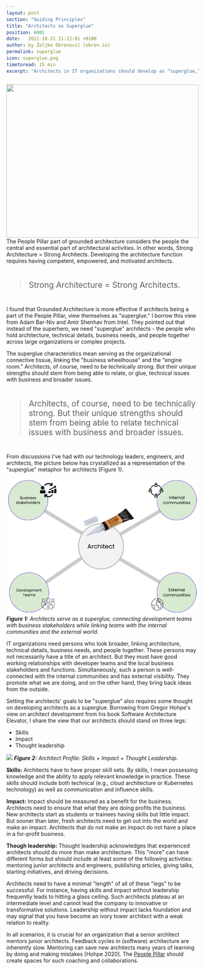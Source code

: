 ```yaml
---
layout: post
section: "Guiding Principles"
title: "Architects as Superglue"
position: 6001
date:   2021-10-21 21:12:01 +0100
author: by Željko Obrenović (obren.io)
permalink: superglue
icon: superglue.png
timetoread: 15 min
excerpt: "Architects in IT organizations should develop as “superglue,” people who hold architecture, technical details, business needs, and people together across a large organization or complex projects."

---
```


<img style="margin-top: -20px; width: 100%; height: 400px; object-fit: cover" 
     src="assets/images/superglue/superglue.png">
<div style="font-size: 70%; margin-top: -16px; color: grey; margin-bottom: 12px">
</div>

The People Pillar part of grounded architecture considers the people the central and essential part of architectural activities. In other words, Strong Architecture = Strong Architects. Developing the architecture function requires having competent, empowered, and motivated architects.

<blockquote style="font-size: 150%; margin-top: 42px; margin-bottom: 42px;">
Strong Architecture = Strong Architects.
</blockquote>

I found that Grounded Architecture is more effective if architects being a part of the People Pillar, view themselves as "superglue." I borrow this view from Adam Bar-Niv and Amir Shenhav from Intel. They pointed out that instead of the superhero, we need "superglue" architects - the people who hold architecture, technical details, business needs, and people together across large organizations or complex projects.

The superglue characteristics mean serving as the organizational connective tissue, linking the "business wheelhouse" and the "engine room." Architects, of course, need to be technically strong. But their unique strengths should stem from being able to relate, or glue, technical issues with business and broader issues.

<blockquote style="font-size: 150%; margin-top: 42px; margin-bottom: 42px;">
Architects, of course, need to be technically strong. But their unique strengths should stem from being able to relate technical issues with business and broader issues.
</blockquote>

From discussions I've had with our technology leaders, engineers, and architects, the picture below has crystallized as a representation of the "superglue" metaphor for architects (Figure 1).

![](assets/images/superglue/architect-as-superglue.png)
***Figure 1:** Architects serve as a superglue, connecting development teams with business stakeholders while linking teams with the internal communities and the external world.*

IT organizations need persons who look broader, linking architecture, technical details, business needs, and people together. These persons may not necessarily have a title of an architect. But they must have good working relationships with developer teams and the local business stakeholders and functions. Simultaneously, such a person is well-connected with the internal communities and has external visibility. They promote what we are doing, and on the other hand, they bring back ideas from the outside.

Setting the architects' goals to be "superglue" also requires some thought on developing architects as a superglue. Borrowing from Gregor Hohpe's view on architect development from his book Software Architecture Elevator, I share the view that our architects should stand on three legs:

* Skills
* Impact
* Thought leadership

![](assets/images/superglue/architect-skills.png)
***Figure 2:** Architect Profile: Skills + Impact + Thought Leadership.*

**Skills:** Architects have to have proper skill sets. By skills, I mean possessing knowledge and the ability to apply relevant knowledge in practice. These skills should include both technical (e.g., cloud architecture or Kubernetes technology) as well as communication and influence skills.

**Impact:** Impact should be measured as a benefit for the business. Architects need to ensure that what they are doing profits the business. New architects start as students or trainees having skills but little impact. But sooner than later, fresh architects need to get out into the world and make an impact. Architects that do not make an impact do not have a place in a for-profit business.

**Though leadership:** Thought leadership acknowledges that experienced architects should do more than make architecture. This "more" can have different forms but should include at least some of the following activities: mentoring junior architects and engineers, publishing articles, giving talks, starting initiatives, and driving decisions.

Architects need to have a minimal "length" of all of these "legs" to be successful. For instance, having skills and impact without leadership frequently leads to hitting a glass ceiling. Such architects plateau at an intermediate level and cannot lead the company to innovative or transformative solutions. Leadership without impact lacks foundation and may signal that you have become an ivory tower architect with a weak relation to reality.

In all scenarios, it is crucial for an organization that a senior architect mentors junior architects. Feedback cycles in (software) architecture are inherently slow. Mentoring can save new architects many years of learning by doing and making mistakes [Hohpe 2020]. The [People Pillar](people-pillar) should create spaces for such coaching and collaborations.
